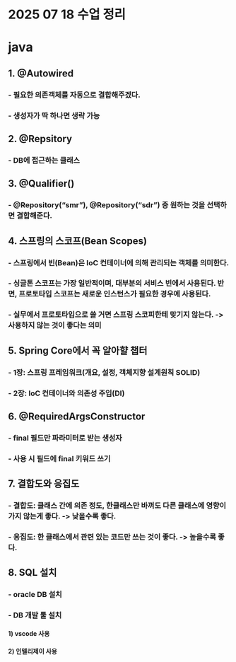 # 2025 07 18 수업 정리
# java
## 1. @Autowired
### - 필요한 의존객체를 자동으로 결합해주겠다.
### - 생성자가 딱 하나면 생략 가능
## 2. @Repsitory
### - DB에 접근하는 클래스
## 3. @Qualifier()
### - @Repository(“smr”), @Repository(“sdr”) 중 원하는 것을 선택하면 결합해준다.
## 4. 스프링의 스코프(Bean Scopes) 
### - 스프링에서 빈(Bean)은 IoC 컨테이너에 의해 관리되는 객체를 의미한다.
### - 싱글톤 스코프는 가장 일반적이며, 대부분의 서비스 빈에서 사용된다. 반면, 프로토타입 스코프는 새로운 인스턴스가 필요한 경우에 사용된다.
### - 실무에서 프로토타입으로 쓸 거면 스프링 스코피한테 맞기지 않는다. -> 사용하지 않는 것이 좋다는 의미
## 5. Spring Core에서 꼭 알아햘 챕터
### - 1장: 스프링 프레임워크(개요, 설정, 객체지향 설계원칙 SOLID)
### - 2장: IoC 컨테이너와 의존성 주입(DI)
## 6. @RequiredArgsConstructor 
### - final 필드만 파라미터로 받는 생성자
### - 사용 시 필드에 final 키워드 쓰기
## 7. 결합도와 응집도
### - 결합도: 클래스 간에 의존 정도, 한클래스만 바껴도 다른 클래스에 영향이 가지 않는게 좋다. -> 낮을수록 좋다.
### - 응집도: 한 클래스에서 관련 있는 코드만 쓰는 것이 좋다. -> 높을수록 좋다.
## 8. SQL 설치
### - oracle DB 설치
### - DB 개발 툴 설치
#### 1) vscode 사용
#### 2) 인텔리제이 사용
